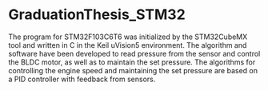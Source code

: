 # GraduationThesis_STM32
The program for STM32F103C6T6 was initialized by the STM32CubeMX tool and written in C in the Keil uVision5 environment. The algorithm and software have been developed to read pressure from the sensor and control the BLDC motor, as well as to maintain the set pressure. The algorithms for controlling the engine speed and maintaining the set pressure are based on a PID controller with feedback from sensors.
